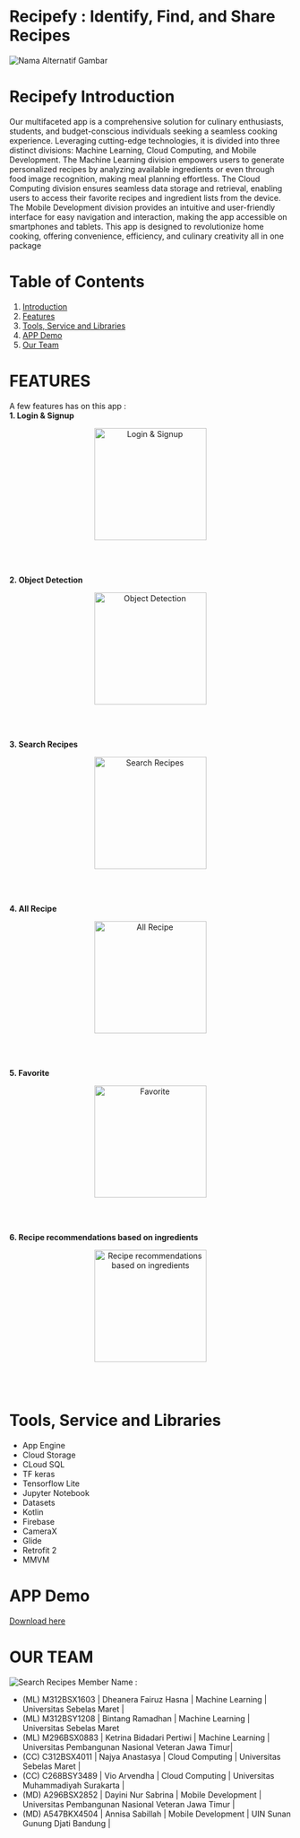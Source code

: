 # Recipefy : Identify, Find, and Share Recipes #

![Nama Alternatif Gambar](https://storage.googleapis.com/recipefy-407103.appspot.com/images/profile/1.png)

# Recipefy Introduction
Our multifaceted app is a comprehensive solution for culinary enthusiasts, students, and budget-conscious individuals seeking a seamless cooking experience. Leveraging cutting-edge technologies, it is divided into three distinct divisions: Machine Learning, Cloud Computing, and Mobile Development. The Machine Learning division empowers users to generate personalized recipes by analyzing available ingredients or even through food image recognition, making meal planning effortless. The Cloud Computing division ensures seamless data storage and retrieval, enabling users to access their favorite recipes and ingredient lists from the device. The Mobile Development division provides an intuitive and user-friendly interface for easy navigation and interaction, making the app accessible on smartphones and tablets. This app is designed to revolutionize home cooking, offering convenience, efficiency, and culinary creativity all in one package

# Table of Contents
1. [Introduction](#introduction)
2. [Features](#features)
3. [Tools, Service and Libraries](#tools-service-and-libraries)
4. [APP Demo](#App-Demo)
5. [Our Team](#our-team)
  
# FEATURES
A few features has on this app : <br>
**1. Login & Signup** <br>
<p align="center">
  <img src="https://storage.googleapis.com/recipefy-407103.appspot.com/images/profile/login.png" alt="Login & Signup" width="200">
</p>
<br><br>

**2. Object Detection** <br>
<p align="center">
  <img src="https://storage.googleapis.com/recipefy-407103.appspot.com/images/profile/objectDetection.png" alt="Object Detection" width="200">
</p>
<br><br>

**3. Search Recipes** <br>
<p align="center">
  <img src="https://storage.googleapis.com/recipefy-407103.appspot.com/images/profile/search.png" alt="Search Recipes" width="200">
</p>
<br><br>

**4. All Recipe** <br>
<p align="center">
  <img src="https://storage.googleapis.com/recipefy-407103.appspot.com/images/profile/allrecipe.png" alt="All Recipe" width="200">
</p>
<br><br>

**5. Favorite** <br>
<p align="center">
  <img src="https://storage.googleapis.com/recipefy-407103.appspot.com/images/profile/favorite.png" alt="Favorite" width="200">
</p>
<br><br>

**6. Recipe recommendations based on ingredients** <br>
<p align="center">
  <img src="https://storage.googleapis.com/recipefy-407103.appspot.com/images/profile/ingredients.png" alt="Recipe recommendations based on ingredients" width="200">
</p>
<br><br>


# Tools, Service and Libraries
* App Engine
* Cloud Storage
* CLoud SQL
* TF keras
* Tensorflow Lite
* Jupyter Notebook
* Datasets
* Kotlin
* Firebase
* CameraX
* Glide
* Retrofit 2  
* MMVM

# APP Demo
  [Download here](https://link_website_anda)


# OUR TEAM
![Search Recipes](https://storage.googleapis.com/recipefy-407103.appspot.com/images/profile/team.png)
Member Name :
* (ML) M312BSX1603 | Dheanera Fairuz Hasna | Machine Learning | Universitas Sebelas Maret |
* (ML) M312BSY1208 | Bintang Ramadhan | Machine Learning | Universitas Sebelas Maret 
* (ML) M296BSX0883 | Ketrina Bidadari Pertiwi | Machine Learning | Universitas Pembangunan Nasional Veteran Jawa Timur|
* (CC) C312BSX4011 | Najya Anastasya | Cloud Computing | Universitas Sebelas Maret |
* (CC) C268BSY3489 | Vio Arvendha | Cloud Computing | Universitas Muhammadiyah Surakarta |
* (MD) A296BSX2852 | Dayini Nur Sabrina | Mobile Development | Universitas Pembangunan Nasional Veteran Jawa Timur |
* (MD) A547BKX4504 | Annisa Sabillah | Mobile Development | UIN Sunan Gunung Djati Bandung |

